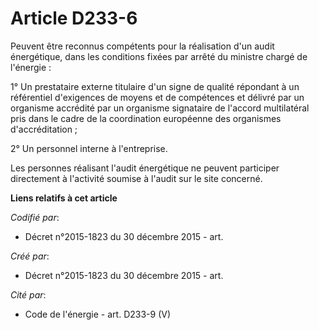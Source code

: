 # Article D233-6

Peuvent être reconnus compétents pour la réalisation d'un audit énergétique, dans les conditions fixées par arrêté du
ministre chargé de l'énergie :

1° Un prestataire externe titulaire d'un signe de qualité répondant à un référentiel d'exigences de moyens et de compétences
et délivré par un organisme accrédité par un organisme signataire de l'accord multilatéral pris dans le cadre de la
coordination européenne des organismes d'accréditation ;

2° Un personnel interne à l'entreprise.

Les personnes réalisant l'audit énergétique ne peuvent participer directement à l'activité soumise à l'audit sur le site
concerné.

**Liens relatifs à cet article**

_Codifié par_:

  - Décret n°2015-1823 du 30 décembre 2015 - art.

_Créé par_:

  - Décret n°2015-1823 du 30 décembre 2015 - art.

_Cité par_:

  - Code de l'énergie - art. D233-9 (V)
